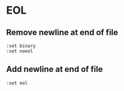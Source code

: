 # EOL

## Remove newline at end of file

```
:set binary
:set noeol
```

## Add newline at end of file

```
:set eol
```
